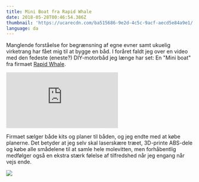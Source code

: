 ```yaml
---
title: Mini Boat fra Rapid Whale
date: 2018-05-28T00:46:54.386Z
thumbnail: 'https://ucarecdn.com/ba515686-9e2d-4c5c-9acf-aecd5e84a9e1/'
language: da
---
```

Manglende forståelse for begrænsning af egne evner samt ukuelig virketrang har fået mig til at bygge en båd. I foråret faldt jeg over en video med den fedeste (eneste?) DIY-motorbåd jeg længe har set: En "Mini boat" fra firmaet [Rapid Whale](http://rapidwhale.com/mini-boat.php).

<div class="iframe iframe__16x9 mb">
  <iframe src="https://www.youtube.com/embed/ItZRMgxW-cg?rel=0&amp;showinfo=0" frameborder="0" allow="autoplay; encrypted-media" allowfullscreen></iframe>
</div>

Firmaet sælger både kits og planer til båden, og jeg endte med at købe planerne. Det betyder at jeg selv skal laserskære træet, 3D-printe ABS-dele og købe alle smådelene til at samle hele molevitten, men forhåbentlig medfølger også en ekstra stærk følelse af tilfredshed når jeg engang når vejs ende.

<img src="https://ucarecdn.com/ba515686-9e2d-4c5c-9acf-aecd5e84a9e1/-/format/auto/-/scale-crop/1860x1400" srcset="https://ucarecdn.com/ba515686-9e2d-4c5c-9acf-aecd5e84a9e1/-/format/auto/-/scale-crop/930x700, https://ucarecdn.com/ba515686-9e2d-4c5c-9acf-aecd5e84a9e1/-/format/auto/-/scale-crop/1395x1050 1.5x, https://ucarecdn.com/ba515686-9e2d-4c5c-9acf-aecd5e84a9e1/-/format/auto/-/scale-crop/1860x1400 2x" class="no-shadow" />
